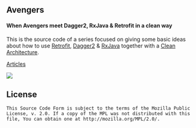 ## Avengers

#### When Avengers meet Dagger2, RxJava & Retrofit in a clean way

This is the source code of a series focused on giving some basic ideas about how to use [Retrofit](http://square.github.io/retrofit/), [Dagger2](http://google.github.io/dagger/) & [RxJava](https://github.com/ReactiveX/RxJava) together with a [Clean Architecture](http://blog.8thlight.com/uncle-bob/2012/08/13/the-clean-architecture.html).

[Articles](http://saulmm.github.io/)

![](http://androcode.es/wp-content/uploads/2015/05/avengers_list-e1431571424213.png)

## License 

```
This Source Code Form is subject to the terms of the Mozilla Public 
License, v. 2.0. If a copy of the MPL was not distributed with this 
file, You can obtain one at http://mozilla.org/MPL/2.0/.
```